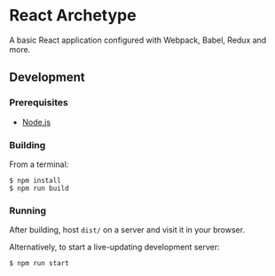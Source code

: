 # React Archetype
A basic React application configured with Webpack, Babel, Redux and more.

## Development
### Prerequisites
- [Node.js](https://nodejs.org/)

### Building
From a terminal:
```console
$ npm install
$ npm run build
```

### Running
After building, host `dist/` on a server and visit it in your browser.

Alternatively, to start a live-updating development server:
```console
$ npm run start
```